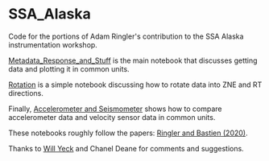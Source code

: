 # SSA_Alaska
Code for the portions of Adam Ringler's contribution to the SSA Alaska instrumentation workshop. 

[Metadata_Response_and_Stuff](https://github.com/aringler-usgs/SSA_Alaska/blob/main/Metadata_Response_and_Stuff.ipynb) is the main notebook that discusses getting data and plotting it in common units.

[Rotation](https://github.com/aringler-usgs/SSA_Alaska/blob/main/Rotation.ipynb) is a simple notebook discussing how to rotate data into ZNE and RT directions.

Finally, [Accelerometer and Seismometer](https://github.com/aringler-usgs/SSA_Alaska/blob/main/Accelerometer%20and%20Seismometer.ipynb) shows how to compare accelerometer data and velocity sensor data in common units.

These notebooks roughly follow the papers: [Ringler and Bastien (2020)](https://pubs.geoscienceworld.org/ssa/srl/article/91/2A/1074/580612/A-Brief-Introduction-to-Seismic-Instrumentation).


Thanks to [Will Yeck](https://github.com/wyeck-usgs) and Chanel Deane for comments and suggestions.
